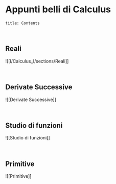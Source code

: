 # Appunti belli di Calculus


```toc
title: Contents
```

<div style="page-break-after: always; visibility:hidden">\pagebreak</div>


## Reali
![[I/Calculus_I/sections/Reali]]


<div style="page-break-after: always; visibility:hidden">\pagebreak</div>

## Derivate Successive

![[Derivate Successive]]

<div style="page-break-after: always; visibility:hidden">\pagebreak</div>

## Studio di funzioni

![[Studio di funzioni]]


<div style="page-break-after: always; visibility:hidden">\pagebreak</div>

## Primitive
![[Primitive]]